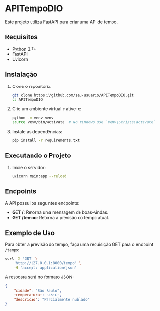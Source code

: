 # APITempoDIO

Este projeto utiliza FastAPI para criar uma API de tempo.

## Requisitos

- Python 3.7+
- FastAPI
- Uvicorn

## Instalação

1. Clone o repositório:

    ```bash
    git clone https://github.com/seu-usuario/APITempoDIO.git
    cd APITempoDIO
    ```

2. Crie um ambiente virtual e ative-o:

    ```bash
    python -m venv venv
    source venv/bin/activate  # No Windows use `venv\Scripts\activate`
    ```

3. Instale as dependências:

    ```bash
    pip install -r requirements.txt
    ```

## Executando o Projeto

1. Inicie o servidor:

    ```bash
    uvicorn main:app --reload
    ```

## Endpoints

A API possui os seguintes endpoints:

- **GET /**: Retorna uma mensagem de boas-vindas.
- **GET /tempo**: Retorna a previsão do tempo atual.

## Exemplo de Uso

Para obter a previsão do tempo, faça uma requisição GET para o endpoint `/tempo`:

```bash
curl -X 'GET' \
    'http://127.0.0.1:8000/tempo' \
    -H 'accept: application/json'
```

A resposta será no formato JSON:

```json
{
    "cidade": "São Paulo",
    "temperatura": "25°C",
    "descricao": "Parcialmente nublado"
}
```